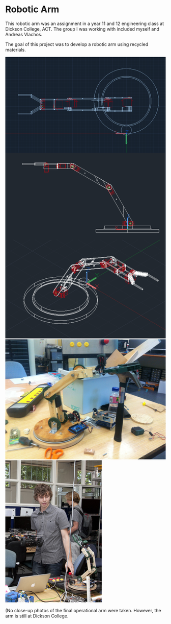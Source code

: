 Robotic Arm
===

This robotic arm was an assignment in a year 11 and 12 engineering class at Dickson College, ACT.
The group I was working with included myself and Andreas Vlachos.

The goal of this project was to develop a robotic arm using recycled materials.

![Alt text](/robotic-arm/design.png?raw=true "CAD Design")
![Alt text](/robotic-arm/development.jpg?raw=true "Development Photo")
![Alt text](/robotic-arm/final.png?raw=true "Final Photo")

(No close-up photos of the final operational arm were taken. However, the arm is still at Dickson College.
